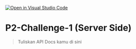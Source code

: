 [![Open in Visual Studio Code](https://classroom.github.com/assets/open-in-vscode-2e0aaae1b6195c2367325f4f02e2d04e9abb55f0b24a779b69b11b9e10269abc.svg)](https://classroom.github.com/online_ide?assignment_repo_id=19510556&assignment_repo_type=AssignmentRepo)
# P2-Challenge-1 (Server Side)

> Tuliskan API Docs kamu di sini
